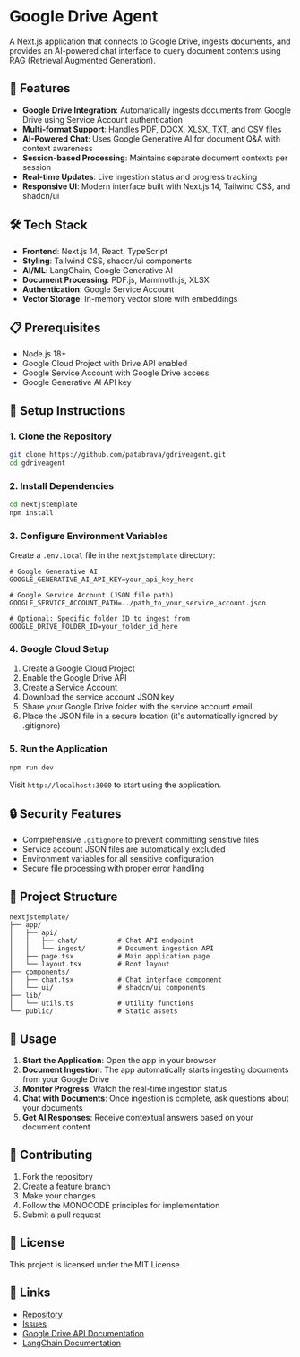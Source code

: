 # Google Drive Agent

A Next.js application that connects to Google Drive, ingests documents, and provides an AI-powered chat interface to query document contents using RAG (Retrieval Augmented Generation).

## 🚀 Features

- **Google Drive Integration**: Automatically ingests documents from Google Drive using Service Account authentication
- **Multi-format Support**: Handles PDF, DOCX, XLSX, TXT, and CSV files
- **AI-Powered Chat**: Uses Google Generative AI for document Q&A with context awareness
- **Session-based Processing**: Maintains separate document contexts per session
- **Real-time Updates**: Live ingestion status and progress tracking
- **Responsive UI**: Modern interface built with Next.js 14, Tailwind CSS, and shadcn/ui

## 🛠 Tech Stack

- **Frontend**: Next.js 14, React, TypeScript
- **Styling**: Tailwind CSS, shadcn/ui components
- **AI/ML**: LangChain, Google Generative AI
- **Document Processing**: PDF.js, Mammoth.js, XLSX
- **Authentication**: Google Service Account
- **Vector Storage**: In-memory vector store with embeddings

## 📋 Prerequisites

- Node.js 18+ 
- Google Cloud Project with Drive API enabled
- Google Service Account with Google Drive access
- Google Generative AI API key

## 🔧 Setup Instructions

### 1. Clone the Repository

```bash
git clone https://github.com/patabrava/gdriveagent.git
cd gdriveagent
```

### 2. Install Dependencies

```bash
cd nextjstemplate
npm install
```

### 3. Configure Environment Variables

Create a `.env.local` file in the `nextjstemplate` directory:

```env
# Google Generative AI
GOOGLE_GENERATIVE_AI_API_KEY=your_api_key_here

# Google Service Account (JSON file path)
GOOGLE_SERVICE_ACCOUNT_PATH=../path_to_your_service_account.json

# Optional: Specific folder ID to ingest from
GOOGLE_DRIVE_FOLDER_ID=your_folder_id_here
```

### 4. Google Cloud Setup

1. Create a Google Cloud Project
2. Enable the Google Drive API
3. Create a Service Account
4. Download the service account JSON key
5. Share your Google Drive folder with the service account email
6. Place the JSON file in a secure location (it's automatically ignored by .gitignore)

### 5. Run the Application

```bash
npm run dev
```

Visit `http://localhost:3000` to start using the application.

## 🔒 Security Features

- Comprehensive `.gitignore` to prevent committing sensitive files
- Service account JSON files are automatically excluded
- Environment variables for all sensitive configuration
- Secure file processing with proper error handling

## 📁 Project Structure

```
nextjstemplate/
├── app/
│   ├── api/
│   │   ├── chat/          # Chat API endpoint
│   │   └── ingest/        # Document ingestion API
│   ├── page.tsx           # Main application page
│   └── layout.tsx         # Root layout
├── components/
│   ├── chat.tsx           # Chat interface component
│   └── ui/                # shadcn/ui components
├── lib/
│   └── utils.ts           # Utility functions
└── public/                # Static assets
```

## 🚀 Usage

1. **Start the Application**: Open the app in your browser
2. **Document Ingestion**: The app automatically starts ingesting documents from your Google Drive
3. **Monitor Progress**: Watch the real-time ingestion status
4. **Chat with Documents**: Once ingestion is complete, ask questions about your documents
5. **Get AI Responses**: Receive contextual answers based on your document content

## 🤝 Contributing

1. Fork the repository
2. Create a feature branch
3. Make your changes
4. Follow the MONOCODE principles for implementation
5. Submit a pull request

## 📄 License

This project is licensed under the MIT License.

## 🔗 Links

- [Repository](https://github.com/patabrava/gdriveagent)
- [Issues](https://github.com/patabrava/gdriveagent/issues)
- [Google Drive API Documentation](https://developers.google.com/drive/api)
- [LangChain Documentation](https://langchain.readthedocs.io/)
